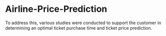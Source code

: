 # Airline-Price-Prediction
To address this, various studies were conducted to support the customer in determining an optimal ticket purchase time and ticket price prediction.
